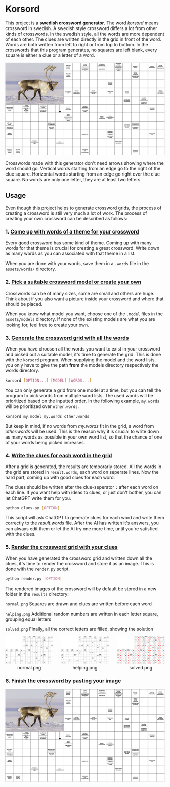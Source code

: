 # Korsord

This project is a **swedish crossword generator**. The word *korsord* means crossword in swedish. A swedish style crossword differs a lot from other kinds of crosswords. In the swedish style, all the words are more dependent of each other. The clues are written directly in the grid in front of the word. Words are both written from left to right or from top to bottom. In the crosswords that this program generates, no squares are left blank, every square is either a clue or a letter of a word.

<img src="assets/examples/korsord.png" alt="korsord.png" />

Crosswords made with this generator don't need arrows showing where the word should go. Vertical words starting from an edge go to the right of the clue square. Horizontal words starting from an edge go right over the clue square. No words are only one letter, they are at least two letters.

## Usage

Even though this project helps to generate crossword grids, the process of creating a crossword is still very much a lot of work. The process of creating your own crossword can be described as follows:

### 1. [Come up with words of a theme for your crossword](assets/words/README.md)

Every good crossword has some kind of theme. Coming up with many words for that theme is crucial for creating a great crossword. Write down as many words as you can associated with that theme in a list.

When you are done with your words, save them in a `.words` file in the `assets/words/` directory.


### 2. [Pick a suitable crossword model or create your own](assets/models/README.md)

Crosswords can be of many sizes, some are small and others are huge. Think about if you also want a picture inside your crossword and where that should be placed.

When you know what model you want, choose one of the `.model` files in the `assets/models` directory. If none of the existing models are what you are looking for, feel free to create your own.


### 3. [Generate the crossword grid with all the words](binary/README.md#korsord)

When you have choosen all the words you want to exist in your crossword and picked out a suitable model, it's time to generate the grid. This is done with the `korsord` program. When supplying the model and the word lists, you only have to give the path **from** the models directory respectively the words directory.

```bash
korsord [OPTION...] [MODEL] [WORDS...]
```

You can only generate a grid from one model at a time, but you can tell the program to pick words from multiple word lists. The used words will be prioritized based on the inputted order. In the following example, `my.words` will be prioritized over `other.words`.

```bash
korsord my.model my.words other.words
```

But keep in mind, if no words from *my.words* fit in the grid, a word from *other.words* will be used. This is the reason why it is crucial to write down as many words as possible in your own word list, so that the chance of one of your words being picked increases.


### 4. [Write the clues for each word in the grid](binary/README.md#cluespy)

After a grid is generated, the results are temporarly stored. All the words in the grid are stored in `result.words`, each word on seperate lines. Now the hard part, coming up with good clues for each word. 

The clues should be written after the clue-seperator `:` after each word on each line. If you want help with ideas to clues, or just don't bother, you can let ChatGPT write them for you.

```bash
python clues.py [OPTION]
```

This script will ask ChatGPT to generate clues for each word and write them correctly to the *result.words* file. After the AI has written it's answers, you can always edit them or let the AI try one more time, until you're satisfied with the clues.


### 5. [Render the crossword grid with your clues](binary/README.md#renderpy)

When you have generated the crossword grid and written down all the clues, it's time to render the crossword and store it as an image. This is done with the `render.py` script.

```bash
python render.py [OPTION]
```

The rendered images of the crossword will by default be stored in a new folder in the `results` directory:

`normal.png`  Squares are drawn and clues are written before each word

`helping.png` Additional random numbers are written in each letter square, grouping equal letters

`solved.png`  Finally, all the correct letters are filled, showing the solution

<div style="display: flex; justify-content: space-between;">
    <div style="flex-direction: row; width: 30%; text-align: center;">
        <img src="assets/examples/normal.png" alt="normal.png" />
        <span class="caption">normal.png</span>
    </div>
    <div style="flex-direction: row; width: 30%; text-align: center;">
        <img src="assets/examples/helping.png" alt="helping.png" />
        <span class="caption">helping.png</span>
    </div>
    <div style="flex-direction: row; width: 30%; text-align: center; ">
        <img src="assets/examples/solved.png" alt="solved.png"  />
        <span class="caption">solved.png</span>
    </div>
</div>

### 6. Finish the crossword by pasting your image

<img src="assets/examples/korsord.png" alt="korsord.png" />
